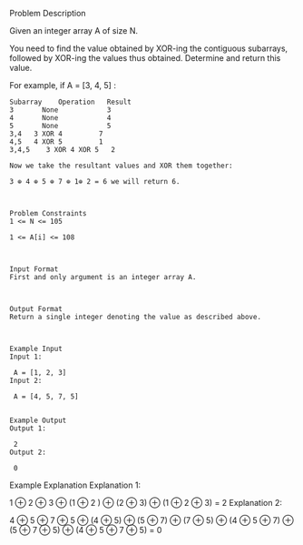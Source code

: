Problem Description

Given an integer array A of size N.

You need to find the value obtained by XOR-ing the contiguous subarrays, followed by XOR-ing the values thus obtained. Determine and return this value.

For example, if A = [3, 4, 5] :
```
Subarray    Operation   Result
3       None            3
4       None            4
5       None            5
3,4   3 XOR 4         7
4,5   4 XOR 5         1
3,4,5    3 XOR 4 XOR 5   2

Now we take the resultant values and XOR them together:

3 ⊕ 4 ⊕ 5 ⊕ 7 ⊕ 1⊕ 2 = 6 we will return 6.



Problem Constraints
1 <= N <= 105

1 <= A[i] <= 108



Input Format
First and only argument is an integer array A.



Output Format
Return a single integer denoting the value as described above.



Example Input
Input 1:

 A = [1, 2, 3]
Input 2:

 A = [4, 5, 7, 5]


Example Output
Output 1:

 2
Output 2:

 0
```

Example Explanation
Explanation 1:

 1 ⊕ 2 ⊕ 3 ⊕  (1 ⊕ 2 ) ⊕ (2 ⊕ 3) ⊕ (1 ⊕ 2 ⊕ 3) = 2
Explanation 2:

 4 ⊕ 5 ⊕ 7 ⊕ 5 ⊕ (4 ⊕ 5) ⊕ (5 ⊕ 7) ⊕ (7 ⊕ 5) ⊕ (4 ⊕ 5 ⊕ 7) ⊕ (5 ⊕ 7 ⊕ 5) ⊕ (4 ⊕ 5 ⊕ 7 ⊕ 5) = 0
